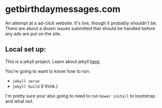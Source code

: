 # getbirthdaymessages.com
An attempt at a ad-click website. It's live, though it probably shouldn't be. There are about a dozen issues submitted that should be handled before any ads are put on the site.

## Local set up:
This is a jekyll project. Learn about jekyll [here](https://jekyllrb.com/).

You're going to want to know how to run:
- `jekyll serve`
- `jekyll build` (I think.)

I'm pretty sure your also going to need to run `bower install` to bootstrap and what not.